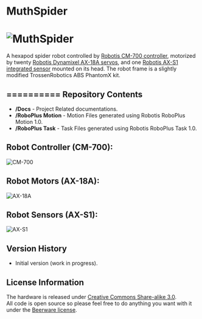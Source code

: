 # MuthSpider

![MuthSpider](https://s3-eu-west-1.amazonaws.com/muthspider/img/MuthSpider.png)<br>
==========
   
   A hexapod spider robot controlled by [Robotis CM-700 controller](http://support.robotis.com/en/product/auxdevice/controller/cm700_manual.htm), motorized by twenty [Robotis Dynamixel AX-18A servos](http://support.robotis.com/en/product/dynamixel/ax_series/ax-18f.htm), and one [Robotis AX-S1 integrated sensor](http://support.robotis.com/en/product/auxdevice/sensor/dxl_ax_s1.htm) mounted on its head. The robot frame is a slightly modified TrossenRobotics ABS PhantomX kit.
 
 
==========
Repository Contents
-------------------

* **/Docs** - Project Related documentations.
* **/RoboPlus Motion** - Motion Files generated using Robotis RoboPlus Motion 1.0.
* **/RoboPlus Task** - Task Files generated using Robotis RoboPlus Task 1.0.

Robot Controller (CM-700):
-------------------
 ![CM-700](https://s3-eu-west-1.amazonaws.com/muthspider/img/CM700.png)
 
 Robot Motors (AX-18A):
 -------------------
 ![AX-18A](https://s3-eu-west-1.amazonaws.com/muthspider/img/AX-18A.png)
 
 Robot Sensors (AX-S1):
 -------------------
 ![AX-S1](https://s3-eu-west-1.amazonaws.com/muthspider/img/AX-S1.png)



Version History
---------------
* Initial version (work in progress).


License Information
-------------------
The hardware is released under [Creative Commons Share-alike 3.0](http://creativecommons.org/licenses/by-sa/3.0/).  
All code is open source so please feel free to do anything you want with it under the [Beerware license](http://en.wikipedia.org/wiki/Beerware).
